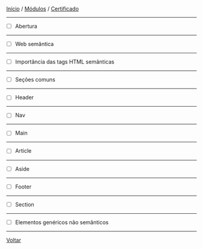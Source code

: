[Início](https://github.com/Thalyalm/rocketseat-trilha-fundamentar) /
[Módulos](https://github.com/Thalyalm/rocketseat-trilha-fundamentar/tree/main/modulos/readme.md) /
[Certificado](https://github.com/Thalyalm/rocketseat-trilha-fundamentar/tree/main/certificado)

---

- [ ] Abertura

---

- [ ] Web semântica

---

- [ ] Importância das tags HTML semânticas

---

- [ ] Seções comuns

---

- [ ] Header

---

- [ ] Nav

---

- [ ] Main

---

- [ ] Article

---

- [ ] Aside

---

- [ ] Footer

---

- [ ] Section

---

- [ ] Elementos genéricos não semânticos

---

[Voltar](/modulos/html-que-faz-sentido-para-todos/readme.md)